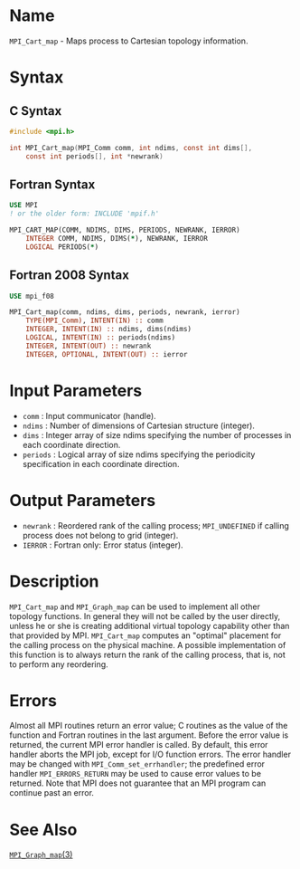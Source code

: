 # Name

`MPI_Cart_map` - Maps process to Cartesian topology information.

# Syntax

## C Syntax

```c
#include <mpi.h>

int MPI_Cart_map(MPI_Comm comm, int ndims, const int dims[],
    const int periods[], int *newrank)
```

## Fortran Syntax

```fortran
USE MPI
! or the older form: INCLUDE 'mpif.h'

MPI_CART_MAP(COMM, NDIMS, DIMS, PERIODS, NEWRANK, IERROR)
    INTEGER	COMM, NDIMS, DIMS(*), NEWRANK, IERROR
    LOGICAL	PERIODS(*)
```

## Fortran 2008 Syntax

```fortran
USE mpi_f08

MPI_Cart_map(comm, ndims, dims, periods, newrank, ierror)
    TYPE(MPI_Comm), INTENT(IN) :: comm
    INTEGER, INTENT(IN) :: ndims, dims(ndims)
    LOGICAL, INTENT(IN) :: periods(ndims)
    INTEGER, INTENT(OUT) :: newrank
    INTEGER, OPTIONAL, INTENT(OUT) :: ierror
```

# Input Parameters

* `comm` : Input communicator (handle).
* `ndims` : Number of dimensions of Cartesian structure (integer).
* `dims` : Integer array of size ndims specifying the number of processes in
each coordinate direction.
* `periods` : Logical array of size ndims specifying the periodicity specification
in each coordinate direction.

# Output Parameters

* `newrank` : Reordered rank of the calling process; `MPI_UNDEFINED` if calling
process does not belong to grid (integer).
* `IERROR` : Fortran only: Error status (integer).

# Description

`MPI_Cart_map` and `MPI_Graph_map` can be used to implement all other
topology functions. In general they will not be called by the user
directly, unless he or she is creating additional virtual topology
capability other than that provided by MPI.
`MPI_Cart_map` computes an "optimal" placement for the calling process
on the physical machine. A possible implementation of this function is
to always return the rank of the calling process, that is, not to
perform any reordering.

# Errors

Almost all MPI routines return an error value; C routines as the value
of the function and Fortran routines in the last argument.
Before the error value is returned, the current MPI error handler is
called. By default, this error handler aborts the MPI job, except for
I/O function errors. The error handler may be changed with
`MPI_Comm_set_errhandler`; the predefined error handler `MPI_ERRORS_RETURN`
may be used to cause error values to be returned. Note that MPI does not
guarantee that an MPI program can continue past an error.

# See Also

[`MPI_Graph_map`(3)](./?file=MPI_Graph_map.md)
